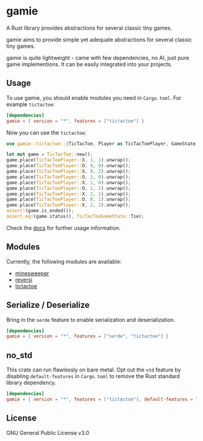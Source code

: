 # gamie
A Rust library provides abstractions for several classic tiny games.

gamie aims to provide simple yet adequate abstractions for several classic tiny games.

gamie is quite lightweight - came with few dependencies, no AI, just pure game implementions. It can be easily integrated into your projects.

## Usage
To use gamie, you should enable modules you need in `Cargo.toml`. For example `tictactoe`:

```toml
[dependencies]
gamie = { version = "*", features = ["tictactoe"] }
```

Now you can use the `tictactoe`:

```rust
use gamie::tictactoe::{TicTacToe, Player as TicTacToePlayer, GameState as TicTacToeGameState};

let mut game = TicTacToe::new();
game.place(TicTacToePlayer::X, 1, 1).unwrap();
game.place(TicTacToePlayer::O, 0, 0).unwrap();
game.place(TicTacToePlayer::X, 0, 2).unwrap();
game.place(TicTacToePlayer::O, 2, 0).unwrap();
game.place(TicTacToePlayer::X, 1, 0).unwrap();
game.place(TicTacToePlayer::O, 1, 2).unwrap();
game.place(TicTacToePlayer::X, 2, 1).unwrap();
game.place(TicTacToePlayer::O, 0, 1).unwrap();
game.place(TicTacToePlayer::X, 2, 2).unwrap();
assert!(game.is_ended());
assert_eq!(game.status(), TicTacToeGameState::Tie);
```

Check the [docs](https://docs.rs/gamie) for further usage information.

## Modules
Currently, the following modules are available:

- [minesweeper](https://docs.rs/gamie/*/gamie/minesweeper)
- [reversi](https://docs.rs/gamie/*/gamie/reversi)
- [tictactoe](https://docs.rs/gamie/*/gamie/tictactoe)

## Serialize / Deserialize
Bring in the `serde` feature to enable serialization and deserialization.

```toml
[dependencies]
gamie = { version = "*", features = ["serde", "tictactoe"] }
```

## no_std
This crate can run flawlessly on bare metal.
Opt out the `std` feature by disabling `default-features` in `Cargo.toml` to remove the Rust standard library dependency.

```toml
[dependencies]
gamie = { version = "*", features = ["tictactoe"], default-features = false }
```

## License
GNU General Public License v3.0
